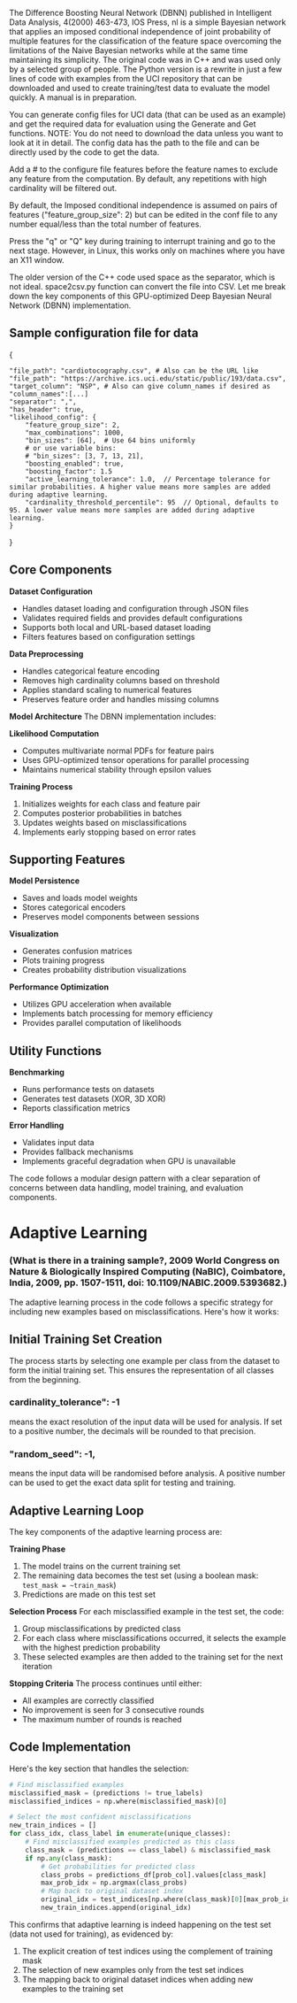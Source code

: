 The Difference Boosting Neural Network (DBNN) published in  Intelligent Data Analysis, 4(2000) 463-473, IOS Press, nl is a simple Bayesian network that applies an imposed conditional independence of joint probability of multiple features
for the classification of the feature space overcoming the limitations of the Naive Bayesian networks while at the same time maintaining its simplicity. The original code was in C++ and was used only by a selected group of people. 
The Python version is a rewrite in just a few lines of code with examples from the UCI repository that can be downloaded and used to create training/test data to evaluate the model quickly. A manual is in preparation.

You can generate config files for UCI data (that can be used as an example) and get the required data for evaluation using the Generate and Get functions. NOTE: You do not need to download the data unless you want to look at it in detail. The config data has the path to the file and can be directly used by the code to get the data.

Add a # to the configure file features before the feature names to exclude any feature from the computation. By default, any repetitions with high cardinality will be filtered out.

By default, the Imposed conditional independence is assumed on pairs of features ("feature_group_size": 2) but can be edited in the conf file to any number equal/less than the total number of features.

Press the "q" or "Q" key during training to interrupt training and go to the next stage. However, in Linux, this works only on machines where you have an X11 window.

The older version of the C++ code used space as the separator, which is not ideal. space2csv.py function can convert the file into CSV.
Let me break down the key components of this GPU-optimized Deep Bayesian Neural Network (DBNN) implementation.
## Sample configuration file for data

{

    "file_path": "cardiotocography.csv", # Also can be the URL like  "file_path": "https://archive.ics.uci.edu/static/public/193/data.csv",
    "target_column": "NSP", # Also can give column_names if desired as "column_names":[...]
    "separator": ",",
    "has_header": true,
    "likelihood_config": {
        "feature_group_size": 2,
        "max_combinations": 1000,
        "bin_sizes": [64],  # Use 64 bins uniformly
        # or use variable bins:
        # "bin_sizes": [3, 7, 13, 21],
        "boosting_enabled": true,
        "boosting_factor": 1.5
        "active_learning_tolerance": 1.0,  // Percentage tolerance for similar probabilities. A higher value means more samples are added during adaptive learning.
        "cardinality_threshold_percentile": 95  // Optional, defaults to 95. A lower value means more samples are added during adaptive learning.
    }
}


## Core Components

**Dataset Configuration**
- Handles dataset loading and configuration through JSON files
- Validates required fields and provides default configurations
- Supports both local and URL-based dataset loading
- Filters features based on configuration settings

**Data Preprocessing**
- Handles categorical feature encoding
- Removes high cardinality columns based on threshold
- Applies standard scaling to numerical features
- Preserves feature order and handles missing columns

**Model Architecture**
The DBNN implementation includes:

**Likelihood Computation**
- Computes multivariate normal PDFs for feature pairs
- Uses GPU-optimized tensor operations for parallel processing
- Maintains numerical stability through epsilon values

**Training Process**
1. Initializes weights for each class and feature pair
2. Computes posterior probabilities in batches
3. Updates weights based on misclassifications
4. Implements early stopping based on error rates

## Supporting Features

**Model Persistence**
- Saves and loads model weights
- Stores categorical encoders
- Preserves model components between sessions

**Visualization**
- Generates confusion matrices
- Plots training progress
- Creates probability distribution visualizations

**Performance Optimization**
- Utilizes GPU acceleration when available
- Implements batch processing for memory efficiency
- Provides parallel computation of likelihoods

## Utility Functions

**Benchmarking**
- Runs performance tests on datasets
- Generates test datasets (XOR, 3D XOR)
- Reports classification metrics

**Error Handling**
- Validates input data
- Provides fallback mechanisms
- Implements graceful degradation when GPU is unavailable

The code follows a modular design pattern with a clear separation of concerns between data handling, model training, and evaluation components.

# Adaptive Learning 
### (What is there in a training sample?, 2009 World Congress on Nature & Biologically Inspired Computing (NaBIC), Coimbatore, India, 2009, pp. 1507-1511, doi: 10.1109/NABIC.2009.5393682.)

The adaptive learning process in the code follows a specific strategy for including new examples based on misclassifications. Here's how it works:

## Initial Training Set Creation
The process starts by selecting one example per class from the dataset to form the initial training set. This ensures the representation of all classes from the beginning.
### cardinality_tolerance": -1 
means the exact resolution of the input data will be used for analysis. If set to a positive number, the decimals will be rounded to that precision. 
###   "random_seed": -1,
means the input data will be randomised before analysis. A positive number can be used to get the exact data split for testing and training.
## Adaptive Learning Loop
The key components of the adaptive learning process are:

**Training Phase**
1. The model trains on the current training set
2. The remaining data becomes the test set (using a boolean mask: `test_mask = ~train_mask`)
3. Predictions are made on this test set

**Selection Process**
For each misclassified example in the test set, the code:
1. Group misclassifications by predicted class
2. For each class where misclassifications occurred, it selects the example with the highest prediction probability
3. These selected examples are then added to the training set for the next iteration

**Stopping Criteria**
The process continues until either:
- All examples are correctly classified
- No improvement is seen for 3 consecutive rounds
- The maximum number of rounds is reached

## Code Implementation
Here's the key section that handles the selection:

```python
# Find misclassified examples
misclassified_mask = (predictions != true_labels)
misclassified_indices = np.where(misclassified_mask)[0]

# Select the most confident misclassifications
new_train_indices = []
for class_idx, class_label in enumerate(unique_classes):
    # Find misclassified examples predicted as this class
    class_mask = (predictions == class_label) & misclassified_mask
    if np.any(class_mask):
        # Get probabilities for predicted class
        class_probs = predictions_df[prob_col].values[class_mask]
        max_prob_idx = np.argmax(class_probs)
        # Map back to original dataset index
        original_idx = test_indices[np.where(class_mask)[0][max_prob_idx]]
        new_train_indices.append(original_idx)
```

This confirms that adaptive learning is indeed happening on the test set (data not used for training), as evidenced by:
1. The explicit creation of test indices using the complement of training mask
2. The selection of new examples only from the test set indices
3. The mapping back to original dataset indices when adding new examples to the training set
